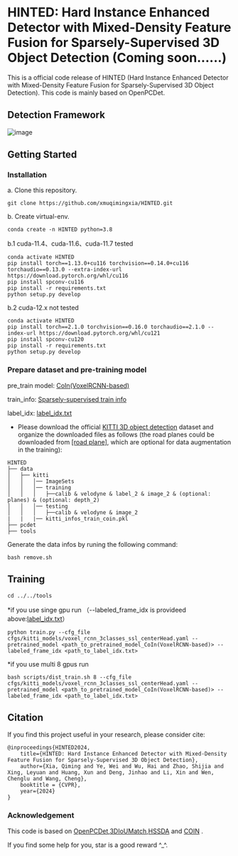 # HINTED: Hard Instance Enhanced Detector with Mixed-Density Feature Fusion for Sparsely-Supervised 3D Object Detection (Coming soon......)

This is a official code release of HINTED (Hard Instance Enhanced Detector with Mixed-Density Feature Fusion for Sparsely-Supervised 3D Object Detection). This code is mainly based on OpenPCDet.

## Detection Framework

![image](https://github.com/xmuqimingxia/HINTED/assets/108978798/eec6ab09-63f4-4a2d-8a97-afa04d71b9f8)

## Getting Started
### Installation
a. Clone this repository.
```shell
git clone https://github.com/xmuqimingxia/HINTED.git
```
b. Create virtual-env.
```shell
conda create -n HINTED python=3.8
```
b.1 cuda-11.4、cuda-11.6、cuda-11.7 tested
```
conda activate HINTED
pip install torch==1.13.0+cu116 torchvision==0.14.0+cu116 torchaudio==0.13.0 --extra-index-url https://download.pytorch.org/whl/cu116
pip install spconv-cu116	
pip install -r requirements.txt
python setup.py develop
```
b.2 cuda-12.x not tested
```
conda activate HINTED
pip install torch==2.1.0 torchvision==0.16.0 torchaudio==2.1.0 --index-url https://download.pytorch.org/whl/cu121
pip install spconv-cu120
pip install -r requirements.txt
python setup.py develop
```

### Prepare dataset and pre-training model
pre_train model:
[CoIn(VoxelRCNN-based)](https://drive.google.com/file/d/1hc6JUBYaNDGN_3CdHnl05mzzCgzX1Ul3/view?usp=sharing)

train_info:
[Sparsely-supervised train info](https://drive.google.com/file/d/1-5dWDii-I3MZNFAMYnQ_pHNZgAB6mNsL/view?usp=sharing)

label_idx:
[label_idx.txt](https://drive.google.com/file/d/16VXLD0pLO-9NGEd273woXN1_udUwUOyX/view?usp=sharing)

* Please download the official [KITTI 3D object detection](http://www.cvlibs.net/datasets/kitti/eval_object.php?obj_benchmark=3d) dataset and organize the downloaded files as follows (the road planes could be downloaded from [[road plane]](https://drive.google.com/file/d/1d5mq0RXRnvHPVeKx6Q612z0YRO1t2wAp/view?usp=sharing), which are optional for data augmentation in the training):
```
HINTED
├── data
│   ├── kitti
│   │   │── ImageSets
│   │   │── training
│   │   │   ├──calib & velodyne & label_2 & image_2 & (optional: planes) & (optional: depth_2)
│   │   │── testing
│   │   │   ├──calib & velodyne & image_2
|   |   |── kitti_infos_train_coin.pkl
├── pcdet
├── tools
```
Generate the data infos by runing the following command:
```
bash remove.sh
```
## Training
```
cd ../../tools
```
*if you use singe gpu run （--labeled_frame_idx is provideed above:[label_idx.txt](https://drive.google.com/file/d/16VXLD0pLO-9NGEd273woXN1_udUwUOyX/view?usp=sharing)）
```
python train.py --cfg_file cfgs/kitti_models/voxel_rcnn_3classes_ssl_centerHead.yaml --pretrained_model <path_to_pretrained_model_CoIn(VoxelRCNN-based)> --labeled_frame_idx <path_to_label_idx.txt>
```
*if you use multi 8 gpus run
```
bash scripts/dist_train.sh 8 --cfg_file cfgs/kitti_models/voxel_rcnn_3classes_ssl_centerHead.yaml --pretrained_model <path_to_pretrained_model_CoIn(VoxelRCNN-based)> --labeled_frame_idx <path_to_label_idx.txt>
```

## Citation 
If you find this project useful in your research, please consider cite:


```
@inproceedings{HINTED2024,
    title={HINTED: Hard Instance Enhanced Detector with Mixed-Density Feature Fusion for Sparsely-Supervised 3D Object Detection},
    author={Xia, Qiming and Ye, Wei and Wu, Hai and Zhao, Shijia and Xing, Leyuan and Huang, Xun and Deng, Jinhao and Li, Xin and Wen, Chenglu and Wang, Cheng},
    booktitle = {CVPR},
    year={2024}
}
```

### Acknowledgement
This code is based on [OpenPCDet](https://github.com/open-mmlab/OpenPCDet),[3DIoUMatch](https://github.com/THU17cyz/3DIoUMatch-PVRCNN),[HSSDA](https://github.com/azhuantou/HSSDA) and [COIN](https://github.com/xmuqimingxia/CoIn) .

If you find some help for you, star is a good reward ^_^.
